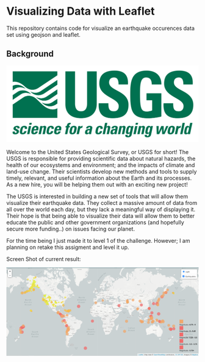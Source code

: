 # Visualizing Data with Leaflet
This repository contains code for visualize an earthquake occurences data set using geojson and leaflet. 

## Background

![1-Logo](Images/1-Logo.png)

Welcome to the United States Geological Survey, or USGS for short! The USGS is responsible for providing scientific data about natural hazards, the health of our ecosystems and environment; and the impacts of climate and land-use change. Their scientists develop new methods and tools to supply timely, relevant, and useful information about the Earth and its processes. As a new hire, you will be helping them out with an exciting new project!

The USGS is interested in building a new set of tools that will allow them visualize their earthquake data. They collect a massive amount of data from all over the world each day, but they lack a meaningful way of displaying it. Their hope is that being able to visualize their data will allow them to better educate the public and other government organizations (and hopefully secure more funding..) on issues facing our planet.

For the time being I just made it to level 1 of the challenge. However; I am planning on retake this assigment and level it up.

Screen Shot of current result:

![2-BasicMap](Images/2-BasicMap.png)
